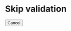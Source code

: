 # Skip validation
<button type="submit" name="cancel" class="btn btn-primary" formnovalidate>Cancel</button>